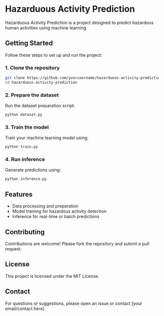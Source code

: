 # Hazarduous Activity Prediction

Hazarduous Activity Prediction is a project designed to predict hazardous human activities using machine learning. 

## Getting Started

Follow these steps to set up and run the project:

### 1. Clone the repository

```bash
git clone https://github.com/yourusername/hazarduous-activity-prediction.git
cd hazarduous-activity-prediction
```

### 2. Prepare the dataset

Run the dataset preparation script:

```bash
python dataset.py
```

### 3. Train the model

Train your machine learning model using:

```bash
python train.py
```

### 4. Run inference

Generate predictions using:

```bash
python inference.py
```

## Features

- Data processing and preparation
- Model training for hazardous activity detection
- Inference for real-time or batch predictions

## Contributing

Contributions are welcome! Please fork the repository and submit a pull request.

## License

This project is licensed under the MIT License.

## Contact

For questions or suggestions, please open an issue or contact [your email/contact here].
